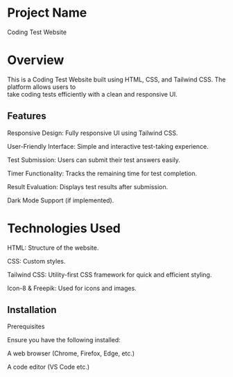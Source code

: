 #  Project Name 
Coding Test Website

# Overview

This is a Coding Test Website built using HTML, CSS, and Tailwind CSS. The platform allows users to </br> take coding tests efficiently with a clean and responsive UI.

##  Features
Responsive Design: Fully responsive UI using Tailwind CSS. </br>

User-Friendly Interface: Simple and interactive test-taking experience. </br>

Test Submission: Users can submit their test answers easily. </br>

Timer Functionality: Tracks the remaining time for test completion. </br>

Result Evaluation: Displays test results after submission. </br>

Dark Mode Support (if implemented). </br>


# Technologies Used

HTML: Structure of the website.</br>

CSS: Custom styles. </br>
 
Tailwind CSS: Utility-first CSS framework for quick and efficient styling. </br>

Icon-8 & Freepik: Used for icons and images. </br>

##  Installation
Prerequisites

Ensure you have the following installed:

A web browser (Chrome, Firefox, Edge, etc.)

A code editor (VS Code etc.)